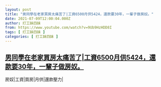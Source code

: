 ```yaml
---
layout: post
title: "男同學在老家買房太痛苦了|工資6500月供5424，還款要30年，一輩子做房奴。"
date: 2021-07-09T12:00:04.000Z
author: 打工妹四妹
from: https://www.youtube.com/watch?v=9Ub9HzHDD8I
tags: [ 打工妹四妹 ]
categories: [ 打工妹四妹 ]
---
```

<!--1625832004000-->
[男同學在老家買房太痛苦了|工資6500月供5424，還款要30年，一輩子做房奴。](https://www.youtube.com/watch?v=9Ub9HzHDD8I)
------

<div>
房奴|工資|買房|月供|還款壓力|
</div>
